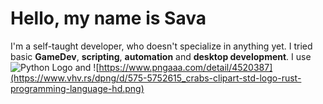 # Hello, my name is Sava

I'm a self-taught developer, who doesn't specialize in anything yet. I tried basic **GameDev**,
**scripting**, **automation** and **desktop development**. I use ![Python Logo](https://www.python.org/static/community_logos/python-logo.png) and ![https://www.pngaaa.com/detail/4520387](https://www.vhv.rs/dpng/d/575-5752615_crabs-clipart-std-logo-rust-programming-language-hd.png)
